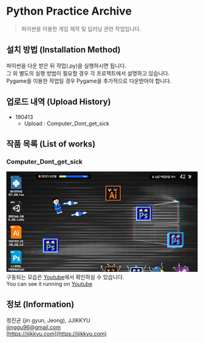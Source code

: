 # Python Practice Archive
> 파이썬을 이용한 게임 제작 및 딥러닝 관련 작업입니다.  

## 설치 방법 (Installation Method)

파이썬을 다운 받은 뒤 작업(.py)을 실행하시면 됩니다.  
그 외 별도의 실행 방법이 필요할 경우 각 프로젝트에서 설명하고 있습니다.  
Pygame을 이용한 작업일 경우 Pygame을 추가적으로 다운받아야 합니다.  

## 업로드 내역 (Upload History)

* 190413
    * Upload : Computer_Dont_get_sick  
  
## 작품 목록 (List of works)
  
### Computer_Dont_get_sick  

![Computer_dont_get_sick](./181213_Computer_Dont_get_sick/img/2.jpg)  
구동되는 모습은 [Youtube](https://youtu.be/ob0pqhyWKew)에서 확인하실 수 있습니다.  
You can see it running on [Youtube](https://youtu.be/ob0pqhyWKew)  

## 정보 (Information)

정진균 (jin gyun, Jeong), JJIKKYU  
jjinggu96@gmail.com  
[https://jjikkyu.com](https://jjikkyu.com)  


